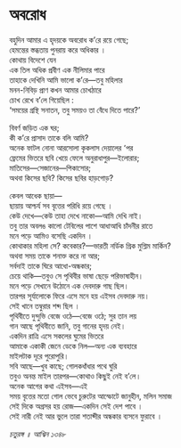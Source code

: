 # অবরোধ

বহুদিন আমার এ হৃদয়কে অবরোধ ক’রে রয়ে গেছে;  
হেমন্তের স্তব্ধতায় পুনরায় করে অধিকার ।  
কোথায় বিদেশে যেন  
এক তিল অধিক প্রবীণ এক নীলিমার পারে  
তাহাকে দেখিনি আমি ভালো ক’রে—তবু মহিলার  
মনন-নিবিড় প্রাণ কখন আমার চোখঠারে  
চোখ রেখে ব’লে গিয়েছিল :  
‘সময়ের গ্রন্থি সনাতন, তবু সময়ও তা বেঁধে দিতে পারে?’

বিবর্ণ জড়িত এক ঘর;  
কী ক’রে প্রাসাদ তাকে বলি আমি?  
অনেক ফাটল নোনা আরসোলা কৃকলাস দেয়ালের ՚পর  
ফ্রেমের ভিতরে ছবি খেয়ে ফেলে অনুরাধাপুর—ইলোরার;  
মাতিসের—সেজানের—পিকাসোর;  
অথবা কিসের ছবি? কিসের ছবির হাড়গোড়?

কেবল আধেক ছায়া—  
ছায়ায় আশ্চর্য সব বৃত্তের পরিধি রয়ে গেছে ।  
কেউ দেখে—কেউ তাহা দেখে নাকো—আমি দেখি নাই।  
তবু তার অবলঙ কালো টেবিলের পাশে আধাআধি চাঁদনীর রাতে  
‍মনে পড়ে আমিও বসেছি একদিন ।  
কোথাকার মহিলা সে? কবেকার?—ভারতী নর্ডিক গ্রিক মুশ্লিম মার্কিন?  
অথবা সময় তাকে শনাক্ত করে না আর;  
সর্বদাই তাকে ঘিরে আধো-অন্ধকার;  
চেয়ে থাকি—তবুও সে পৃথিবীর ভাষা ছেড়ে পরিভাষাহীন।  
মনে পড়ে সেখানে উঠোনে এক দেবদারু গাছ ছিল।  
তারপর সূর্যালোকে ফিরে এসে মনে হয় এইসব দেবদারু নয়।  
সেই খানে তম্বুরার শব্দ ছিল ।  
পৃথিবীতে দুন্দুভি বেজে ওঠে—বেজে ওঠে; সুর তান লয়  
গান আছে পৃথিবীতে জানি, তবু গানের হৃদয় নেই।  
একদিন রাত্রি এসে সকলের ঘুমের ভিতরে  
আমাকে একাকী জেনে ডেকে নিল—অন্য এক ব্যবহারে  
মাইলটাক দূরে পুরোপুরি।  
সবি আছে—খুব কাছে; গোলকধাঁধার পথে ঘুরি  
তবুও অনন্ত মাইল তারপর—কোথাও কিছুই নেই ব’লে।  
অনেক আগের কথা এইসব—এই  
সময় বৃত্তের মতো গোল ভেবে চুরুটের আস্ফোটে জানুহীন, মলিন সমাজ  
সেই দিকে অগ্রসর হয় রোজ—একদিন সেই দেশ পাবে ।  
সেই নারী নেই আর ভুলে তারা শতাব্দীর অন্ধকার ব্যসনে ফুরাবে ।

_চতুরঙ্গ ॥ আশ্বিন ১৩৪৮_

